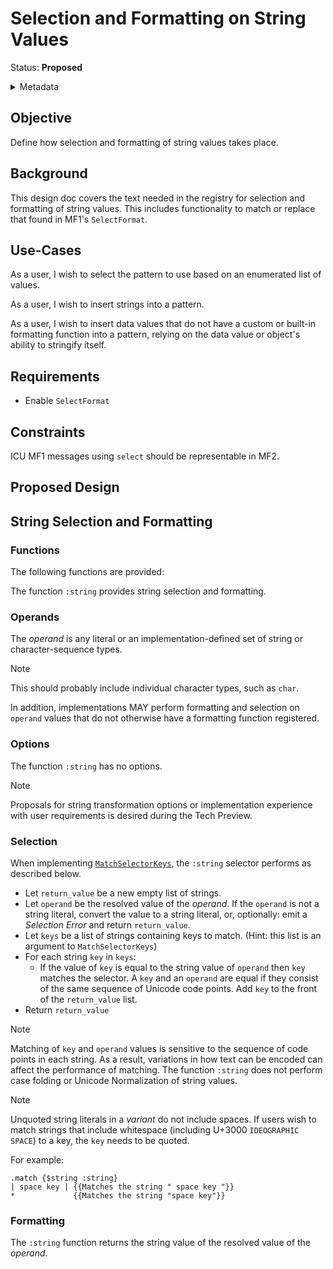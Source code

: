 # Selection and Formatting on String Values

Status: **Proposed**

<details>
	<summary>Metadata</summary>
	<dl>
		<dt>Contributors</dt>
		<dd>@aphillips</dd>
		<dt>First proposed</dt>
		<dd>2024-02-16</dd>
		<dt>Pull Request</dt>
		<dd><a href="https://github.com/unicode-org/message-format-wg/pull/660">#660</a></dd>
	</dl>
</details>

## Objective

Define how selection and formatting of string values takes place.

## Background

This design doc covers the text needed in the registry for selection and formatting of
string values.
This includes functionality to match or replace that found in MF1's `SelectFormat`.

## Use-Cases

As a user, I wish to select the pattern to use based on an enumerated list of values.

As a user, I wish to insert strings into a pattern.

As a user, I wish to insert data values that do not have a custom or built-in formatting
function into a pattern, relying on the data value or object's ability to stringify itself.


## Requirements

- Enable `SelectFormat`

## Constraints

ICU MF1 messages using `select` should be representable in MF2.

## Proposed Design

## String Selection and Formatting

### Functions

The following functions are provided:

The function `:string` provides string selection and formatting.

### Operands

The _operand_ is any literal or an implementation-defined set of string or
character-sequence types.

> [!NOTE]
> This should probably include individual character types, such as `char`.

In addition, implementations MAY perform formatting and selection on 
`operand` values that do not otherwise have a formatting function registered.

### Options

The function `:string` has no options.

> [!NOTE]
> Proposals for string transformation options or implementation
> experience with user requirements is desired during the Tech Preview.

### Selection

When implementing [`MatchSelectorKeys`](spec/formatting.md#resolve-preferences), 
the `:string` selector performs as described below.

- Let `return_value` be a new empty list of strings.
- Let `operand` be the resolved value of the _operand_.
  If the `operand` is not a string literal, convert the value to a string literal,
  or, optionally: emit a _Selection Error_ and return `return_value`.
- Let `keys` be a list of strings containing keys to match.
  (Hint: this list is an argument to `MatchSelectorKeys`)
- For each string `key` in `keys`:
   - If the value of `key` is equal to the string value of `operand`
     then `key` matches the selector.
     A `key` and an `operand` are equal if they consist of the same
     sequence of Unicode code points.
     Add `key` to the front of the `return_value` list.
- Return `return_value`

> [!NOTE]
> Matching of `key` and `operand` values is sensitive to the sequence of code points
> in each string.
> As a result, variations in how text can be encoded can affect the performance of matching.
> The function `:string` does not perform case folding or Unicode Normalization of string values.

> [!NOTE]
> Unquoted string literals in a _variant_ do not include spaces.
> If users wish to match strings that include whitespace
> (including U+3000 `IDEOGRAPHIC SPACE`)
> to a key, the `key` needs to be quoted.
>
> For example:
>```
> .match {$string :string}
> | space key | {{Matches the string " space key "}}
> *             {{Matches the string "space key"}}
>```

### Formatting

The `:string` function returns the string value of the resolved value of the _operand_.
